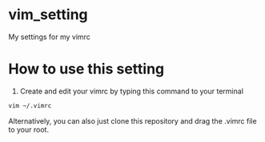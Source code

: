 # vim_setting
My settings for my vimrc

# How to use this setting
1. Create and edit your vimrc by typing this command to your terminal

```bash
vim ~/.vimrc
```
Alternatively, you can also just clone this repository and drag the .vimrc file to your root.
